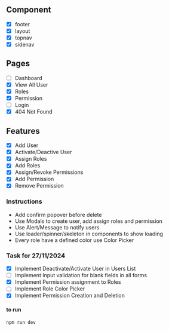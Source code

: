## Component

- [x] footer
- [x] layout
- [x] topnav
- [x] sidenav

## Pages

- [ ] Dashboard
- [x] View All User
- [x] Roles
- [x] Permission
- [ ] Login
- [x] 404 Not Found

## Features

- [x] Add User
- [x] Activate/Deactive User
- [x] Assign Roles
- [x] Add Roles
- [x] Assign/Revoke Permissions
- [x] Add Permission
- [x] Remove Permission

### Instructions

- Add confirm popover before delete
- Use Modals to create user, add assign roles and permission
- Use Alert/Message to notify users
- Use loader/spinner/skeleton in components to show loading
- Every role have a defined color use Color Picker

### Task for 27/11/2024

- [x] Implement Deactivate/Activate User in Users List
- [ ] Implement Input validation for blank fields in all forms
- [x] Implement Permission assignment to Roles
- [ ] Implement Role Color Picker
- [x] Implement Permission Creation and Deletion

#### to run

    npm run dev
